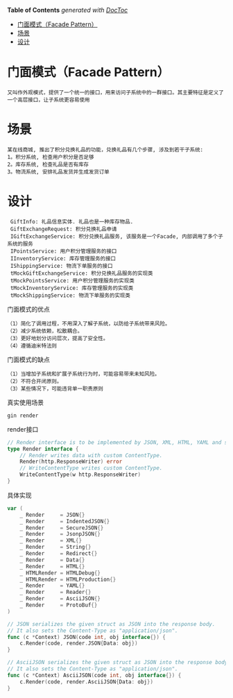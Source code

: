 <!-- START doctoc generated TOC please keep comment here to allow auto update -->
<!-- DON'T EDIT THIS SECTION, INSTEAD RE-RUN doctoc TO UPDATE -->
**Table of Contents**  *generated with [DocToc](https://github.com/thlorenz/doctoc)*

- [门面模式（Facade Pattern）](#%E9%97%A8%E9%9D%A2%E6%A8%A1%E5%BC%8Ffacade-pattern)
- [场景](#%E5%9C%BA%E6%99%AF)
- [设计](#%E8%AE%BE%E8%AE%A1)

<!-- END doctoc generated TOC please keep comment here to allow auto update -->

# 门面模式（Facade Pattern）

    又叫作外观模式，提供了一个统一的接口，用来访问子系统中的一群接口。其主要特征是定义了一个高层接口，让子系统更容易使用
    
# 场景
    某在线商城, 推出了积分兑换礼品的功能，兑换礼品有几个步骤, 涉及到若干子系统:
    1。积分系统, 检查用户积分是否足够
    2。库存系统, 检查礼品是否有库存
    3。物流系统, 安排礼品发货并生成发货订单

# 设计
     GiftInfo: 礼品信息实体. 礼品也是一种库存物品.
     GiftExchangeRequest: 积分兑换礼品申请
     IGiftExchangeService: 积分兑换礼品服务, 该服务是一个Facade, 内部调用了多个子系统的服务
     IPointsService: 用户积分管理服务的接口
     IInventoryService: 库存管理服务的接口
     IShippingService: 物流下单服务的接口
     tMockGiftExchangeService: 积分兑换礼品服务的实现类
     tMockPointsService: 用户积分管理服务的实现类
     tMockInventoryService: 库存管理服务的实现类
     tMockShippingService: 物流下单服务的实现类
     
门面模式的优点

    （1）简化了调用过程，不用深入了解子系统，以防给子系统带来风险。
    （2）减少系统依赖，松散耦合。
    （3）更好地划分访问层次，提高了安全性。
    （4）遵循迪米特法则
门面模式的缺点

    （1）当增加子系统和扩展子系统行为时，可能容易带来未知风险。
    （2）不符合开闭原则。
    （3）某些情况下，可能违背单一职责原则

真实使用场景
    
    gin render
render接口
```go
// Render interface is to be implemented by JSON, XML, HTML, YAML and so on.
type Render interface {
	// Render writes data with custom ContentType.
	Render(http.ResponseWriter) error
	// WriteContentType writes custom ContentType.
	WriteContentType(w http.ResponseWriter)
}


```
具体实现
```go
var (
	_ Render     = JSON{}
	_ Render     = IndentedJSON{}
	_ Render     = SecureJSON{}
	_ Render     = JsonpJSON{}
	_ Render     = XML{}
	_ Render     = String{}
	_ Render     = Redirect{}
	_ Render     = Data{}
	_ Render     = HTML{}
	_ HTMLRender = HTMLDebug{}
	_ HTMLRender = HTMLProduction{}
	_ Render     = YAML{}
	_ Render     = Reader{}
	_ Render     = AsciiJSON{}
	_ Render     = ProtoBuf{}
)

// JSON serializes the given struct as JSON into the response body.
// It also sets the Content-Type as "application/json".
func (c *Context) JSON(code int, obj interface{}) {
    c.Render(code, render.JSON{Data: obj})
}

// AsciiJSON serializes the given struct as JSON into the response body with unicode to ASCII string.
// It also sets the Content-Type as "application/json".
func (c *Context) AsciiJSON(code int, obj interface{}) {
    c.Render(code, render.AsciiJSON{Data: obj})
}
```
